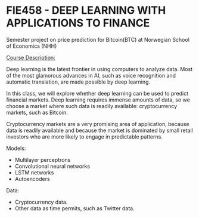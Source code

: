 # FIE458 - DEEP LEARNING WITH APPLICATIONS TO FINANCE 

Semester project on price prediction for Bitcoin(BTC) at Norwegian School of Economics (NHH)


[Course Description:](https://www.nhh.no/en/courses/deep-learning-with-applications-to-finance-expired/)

Deep learning is the latest frontier in using computers to analyze data.  Most of the most glamorous advances in AI, such as voice recognition and automatic translation, are made possible by deep learning.

In this class, we will explore whether deep learning can be used to predict financial markets.  Deep learning requires immense amounts of data, so we choose a market where such data is readily available: cryptocurrency markets, such as Bitcoin.

Cryptocurrency markets are a very promising area of application, because data is readily available and because the market is dominated by small retail investors who are more likely to engage in predictable patterns.

 
Models:
* Multilayer perceptrons
* Convolutional neural networks
* LSTM networks
* Autoencoders
 

Data:
* Cryptocurrency data.
* Other data as time permits, such as Twitter data.
